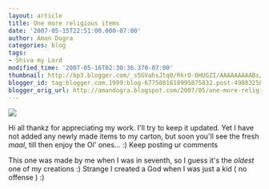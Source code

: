 ```yaml
---
layout: article
title: One more religious items
date: '2007-05-15T22:51:00.000-07:00'
author: Aman Dogra
categories: blog
tags:
- Shiva my Lord
modified_time: '2007-05-16T02:30:36.370-07:00'
thumbnail: http://bp3.blogger.com/_s5GVahsJtq0/RkrO-0HUGZI/AAAAAAAAABs/hUYsha2OaiA/s72-c/Shivji.jpg
blogger_id: tag:blogger.com,1999:blog-6775081618995875832.post-4908325867233617730
blogger_orig_url: http://amandogra.blogspot.com/2007/05/one-more-religious-items.html
---
```


[![](http://bp3.blogger.com/_s5GVahsJtq0/RkrO-0HUGZI/AAAAAAAAABs/hUYsha2OaiA/s320/Shivji.jpg)](http://bp3.blogger.com/_s5GVahsJtq0/RkrO-0HUGZI/AAAAAAAAABs/hUYsha2OaiA/s1600-h/Shivji.jpg)

Hi all thankz for appreciating my work. I'll try to keep it updated. Yet
I have not added any newly made items to my carton, but soon you'll see
the fresh *maal*, till then enjoy the Ol' ones... :) Keep posting ur comments

This one was made by me when I was in seventh, so I guess it's the *oldest* one of my creations :) Strange I created a God when I was just a kid ( no offense ) :)
